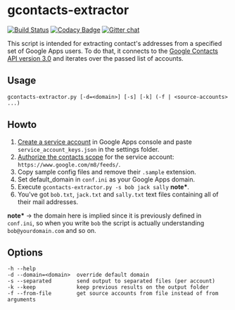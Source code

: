 # gcontacts-extractor

[![Build Status](https://travis-ci.org/desko27/gcontacts-extractor.svg?branch=master)](https://travis-ci.org/desko27/gcontacts-extractor)
[![Codacy Badge](https://www.codacy.com/project/badge/8077cc0440db43709c6b554a2d51a3b6)](https://www.codacy.com/public/desko27/gcontacts-extractor)
[![Gitter chat](https://badges.gitter.im/desko27/gcontacts-extractor.png)](https://gitter.im/desko27/gcontacts-extractor "Gitter chat")

This script is intended for extracting contact's addresses from a specified
set of Google Apps users. To do that, it connects to the
[Google Contacts API version 3.0](https://developers.google.com/google-apps/contacts/v3/)
and iterates over the passed list of accounts.

## Usage

```
gcontacts-extractor.py [-d=<domain>] [-s] [-k] (-f | <source-accounts> ...)
```

## Howto

1. [Create a service account](https://developers.google.com/identity/protocols/OAuth2ServiceAccount#creatinganaccount) in Google Apps console and paste `service_account_keys.json` in the settings folder.
2. [Authorize the contacts scope](https://developers.google.com/identity/protocols/OAuth2ServiceAccount#delegatingauthority) for the service account: `https://www.google.com/m8/feeds/`.
3. Copy sample config files and remove their `.sample` extension.
4. Set default_domain in `conf.ini` as your Google Apps domain.
5. Execute `gcontacts-extractor.py -s bob jack sally` __note*__.
6. You've got `bob.txt`, `jack.txt` and `sally.txt` text files containing all of their mail addresses.

__note*__ → the domain here is implied since it is previously defined in `conf.ini`, so when you write `bob` the script is actually understanding `bob@yourdomain.com` and so on.

## Options
  
```
-h --help
-d --domain=<domain>  override default domain
-s --separated        send output to separated files (per account)
-k --keep             keep previous results on the output folder
-f --from-file        get source accounts from file instead of from arguments
```
